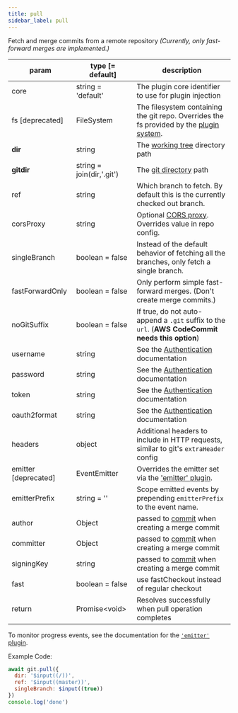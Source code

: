 ```yaml
---
title: pull
sidebar_label: pull
---
```


Fetch and merge commits from a remote repository *(Currently, only fast-forward merges are implemented.)*

| param                | type [= default]          | description                                                                                                |
| -------------------- | ------------------------- | ---------------------------------------------------------------------------------------------------------- |
| core                 | string = 'default'        | The plugin core identifier to use for plugin injection                                                     |
| fs [deprecated]      | FileSystem                | The filesystem containing the git repo. Overrides the fs provided by the [plugin system](./plugin_fs.md).  |
| **dir**              | string                    | The [working tree](dir-vs-gitdir.md) directory path                                                        |
| **gitdir**           | string = join(dir,'.git') | The [git directory](dir-vs-gitdir.md) path                                                                 |
| ref                  | string                    | Which branch to fetch. By default this is the currently checked out branch.                                |
| corsProxy            | string                    | Optional [CORS proxy](https://www.npmjs.com/%40isomorphic-git/cors-proxy). Overrides value in repo config. |
| singleBranch         | boolean = false           | Instead of the default behavior of fetching all the branches, only fetch a single branch.                  |
| fastForwardOnly      | boolean = false           | Only perform simple fast-forward merges. (Don't create merge commits.)                                     |
| noGitSuffix          | boolean = false           | If true, do not auto-append a `.git` suffix to the `url`. (**AWS CodeCommit needs this option**)           |
| username             | string                    | See the [Authentication](./authentication.html) documentation                                              |
| password             | string                    | See the [Authentication](./authentication.html) documentation                                              |
| token                | string                    | See the [Authentication](./authentication.html) documentation                                              |
| oauth2format         | string                    | See the [Authentication](./authentication.html) documentation                                              |
| headers              | object                    | Additional headers to include in HTTP requests, similar to git's `extraHeader` config                      |
| emitter [deprecated] | EventEmitter              | Overrides the emitter set via the ['emitter' plugin](./plugin_emitter.md).                                 |
| emitterPrefix        | string = ''               | Scope emitted events by prepending `emitterPrefix` to the event name.                                      |
| author               | Object                    | passed to [commit](commit.md) when creating a merge commit                                                 |
| committer            | Object                    | passed to [commit](commit.md) when creating a merge commit                                                 |
| signingKey           | string                    | passed to [commit](commit.md) when creating a merge commit                                                 |
| fast                 | boolean = false           | use fastCheckout instead of regular checkout                                                               |
| return               | Promise\<void\>           | Resolves successfully when pull operation completes                                                        |

To monitor progress events, see the documentation for the [`'emitter'` plugin](./plugin_emitter.md).

Example Code:

```js live
await git.pull({
  dir: '$input((/))',
  ref: '$input((master))',
  singleBranch: $input((true))
})
console.log('done')
```

<script>
(function rewriteEditLink() {
  const el = document.querySelector('a.edit-page-link.button');
  if (el) {
    el.href = 'https://github.com/isomorphic-git/isomorphic-git/edit/master/src/commands/pull.js';
  }
})();
</script>
